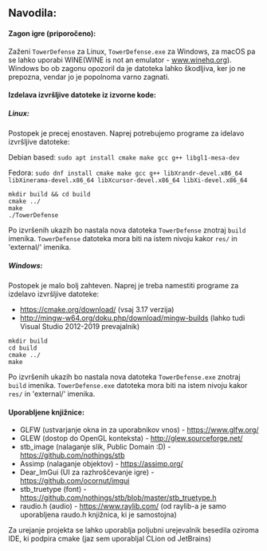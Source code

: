 ## Navodila:

#### Zagon igre (priporočeno):

Zaženi `TowerDefense` za Linux, `TowerDefense.exe` za Windows, za macOS pa se lahko uporabi WINE(WINE is not an emulator - www.winehq.org). 
Windows bo ob zagonu opozoril da je datoteka lahko škodljiva, ker jo ne prepozna, vendar jo je popolnoma varno zagnati.

#### Izdelava izvršljive datoteke iz izvorne kode:

##### Linux:

Postopek je precej enostaven. Naprej potrebujemo programe za idelavo izvršljive datoteke:

Debian based:
`sudo apt install cmake make gcc g++ libgl1-mesa-dev`

Fedora: `sudo dnf install cmake make gcc g++ libXrandr-devel.x86_64 libXinerama-devel.x86_64 libXcursor-devel.x86_64 libXi-devel.x86_64`

```
mkdir build && cd build
cmake ../
make
./TowerDefense
```

Po izvršenih ukazih bo nastala nova datoteka `TowerDefense` znotraj `build` imenika.
`TowerDefense` datoteka mora biti na istem nivoju kakor `res/` in 'external/' imenika.

##### Windows:

Postopek je malo bolj zahteven. Naprej je treba namestiti programe za izdelavo izvršljive datoteke:
- https://cmake.org/download/ (vsaj 3.17 verzija)
- http://mingw-w64.org/doku.php/download/mingw-builds (lahko tudi Visual Studio 2012-2019 prevajalnik)

```
mkdir build
cd build
cmake ../
make
```

Po izvršenih ukazih bo nastala nova datoteka `TowerDefense.exe` znotraj `build` imenika.
`TowerDefense.exe` datoteka mora biti na istem nivoju kakor `res/` in 'external/' imenika.

#### Uporabljene knjižnice:
- GLFW (ustvarjanje okna in za uporabnikov vnos) - https://www.glfw.org/
- GLEW (dostop do OpenGL konteksta) - http://glew.sourceforge.net/
- stb_image (nalaganje slik, Public Domain :D) - https://github.com/nothings/stb
- Assimp (nalaganje objektov) - https://assimp.org/
- Dear_ImGui (UI za razhroščevanje igre) - https://github.com/ocornut/imgui
- stb_truetype (font) - https://github.com/nothings/stb/blob/master/stb_truetype.h
- raudio.h (audio) - https://www.raylib.com/ (od raylib-a je samo uporabljena raudo.h knjižnica, ki je samostojna)

Za urejanje projekta se lahko uporablja poljubni urejevalnik besedila oziroma IDE, ki podpira cmake (jaz sem uporabljal CLion od JetBrains)